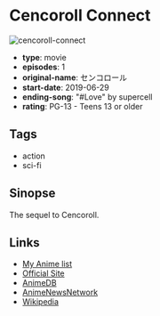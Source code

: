 # Cencoroll Connect

![cencoroll-connect](https://cdn.myanimelist.net/images/anime/1454/99902.jpg)

-   **type**: movie
-   **episodes**: 1
-   **original-name**: センコロール
-   **start-date**: 2019-06-29
-   **ending-song**: "#Love" by supercell
-   **rating**: PG-13 - Teens 13 or older

## Tags

-   action
-   sci-fi

## Sinopse

The sequel to Cencoroll.

## Links

-   [My Anime list](https://myanimelist.net/anime/9488/Cencoroll_Connect)
-   [Official Site](http://www.cencoroll.com)
-   [AnimeDB](http://anidb.info/perl-bin/animedb.pl?show=anime&aid=10546)
-   [AnimeNewsNetwork](http://www.animenewsnetwork.com/encyclopedia/anime.php?id=16260)
-   [Wikipedia](http://ja.wikipedia.org/wiki/%E3%82%BB%E3%83%B3%E3%82%B3%E3%83%AD%E3%83%BC%E3%83%AB2)
